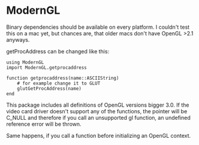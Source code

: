 # ModernGL

Binary dependencies should be available on every platform. 
I couldn't test this on a mac yet, but chances are, that older macs don't have OpenGL >2.1 anyways.

getProcAddress can be changed like this:
```
using ModernGL
import ModernGL.getprocaddress

function getprocaddress(name::ASCIIString)
	# for example change it to GLUT 
	glutGetProcAddress(name)
end
```
This package includes all definitions of OpenGL versions bigger 3.0.
If the video card driver doesn't support any of the functions, the pointer will be C_NULL
and therefore if you call an unsupported gl function, an undefined reference error will be thrown.

Same happens, if you call a function before initializing an OpenGL context.


